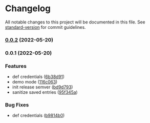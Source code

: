 # Changelog

All notable changes to this project will be documented in this file. See [standard-version](https://github.com/conventional-changelog/standard-version) for commit guidelines.

### [0.0.2](https://github.com/JulianCataldo/paper-cms/compare/v0.0.1...v0.0.2) (2022-05-20)

### 0.0.1 (2022-05-20)


### Features

* def credentials ([6b38d91](https://github.com/JulianCataldo/paper-cms/commit/6b38d913df745d657b4a9b7e2ee14b02caaab051))
* demo mode ([116c063](https://github.com/JulianCataldo/paper-cms/commit/116c063a7e161712845ab5f6127529663192724a))
* init release semver ([bd9d793](https://github.com/JulianCataldo/paper-cms/commit/bd9d7938039b2241218d3454a016cbf4be809f65))
* sanitize saved entries ([95f345a](https://github.com/JulianCataldo/paper-cms/commit/95f345af08667dcd82fc2d8b5684a67ed759978f))


### Bug Fixes

* def credentials ([b9814b0](https://github.com/JulianCataldo/paper-cms/commit/b9814b0b6fc5522ed878f9c9dc82c1a4590da088))
